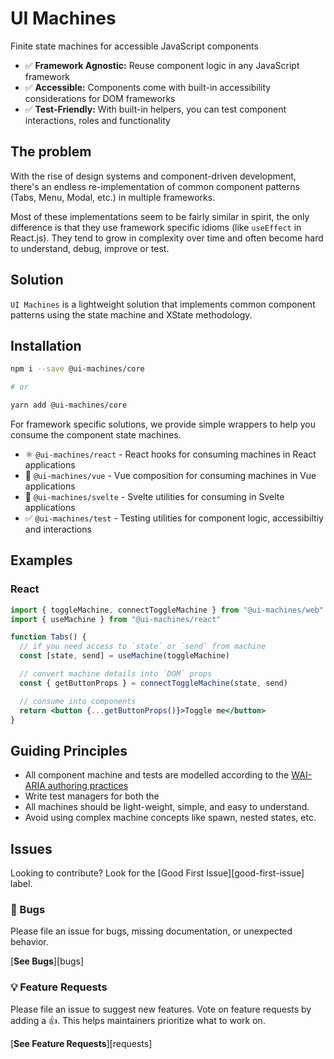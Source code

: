 # UI Machines

Finite state machines for accessible JavaScript components

- ✅ **Framework Agnostic:** Reuse component logic in any JavaScript framework
- ✅ **Accessible:** Components come with built-in accessibility considerations
  for DOM frameworks
- ✅ **Test-Friendly:** With built-in helpers, you can test component
  interactions, roles and functionality

## The problem

With the rise of design systems and component-driven development, there's an
endless re-implementation of common component patterns (Tabs, Menu, Modal, etc.)
in multiple frameworks.

Most of these implementations seem to be fairly similar in spirit, the only
difference is that they use framework specific idioms (like `useEffect` in
React.js). They tend to grow in complexity over time and often become hard to
understand, debug, improve or test.

## Solution

`UI Machines` is a lightweight solution that implements common component
patterns using the state machine and XState methodology.

## Installation

```sh
npm i --save @ui-machines/core

# or

yarn add @ui-machines/core
```

For framework specific solutions, we provide simple wrappers to help you consume
the component state machines.

- ⚛️ `@ui-machines/react` - React hooks for consuming machines in React
  applications
- 💚 `@ui-machines/vue` - Vue composition for consuming machines in Vue
  applications
- 🎷 `@ui-machines/svelte` - Svelte utilities for consuming in Svelte
  applications
- ✅ `@ui-machines/test` - Testing utilities for component logic, accessibiltiy
  and interactions

## Examples

### React

```jsx
import { toggleMachine, connectToggleMachine } from "@ui-machines/web"
import { useMachine } from "@ui-machines/react"

function Tabs() {
  // if you need access to `state` or `send` from machine
  const [state, send] = useMachine(toggleMachine)

  // convert machine details into `DOM` props
  const { getButtonProps } = connectToggleMachine(state, send)

  // consume into components
  return <button {...getButtonProps()}>Toggle me</button>
}
```

## Guiding Principles

- All component machine and tests are modelled according to the
  [WAI-ARIA authoring practices](https://www.w3.org/TR/wai-aria-practices/)
- Write test managers for both the
- All machines should be light-weight, simple, and easy to understand.
- Avoid using complex machine concepts like spawn, nested states, etc.

## Issues

Looking to contribute? Look for the [Good First Issue][good-first-issue] label.

### 🐛 Bugs

Please file an issue for bugs, missing documentation, or unexpected behavior.

[**See Bugs**][bugs]

### 💡 Feature Requests

Please file an issue to suggest new features. Vote on feature requests by adding
a 👍. This helps maintainers prioritize what to work on.

[**See Feature Requests**][requests]
